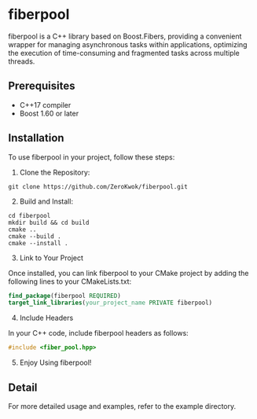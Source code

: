 # fiberpool

fiberpool is a C++ library based on Boost.Fibers, providing a convenient wrapper for managing asynchronous tasks within applications, optimizing the execution of time-consuming and fragmented tasks across multiple threads.

## Prerequisites

- C++17 compiler
- Boost 1.60 or later

## Installation

To use fiberpool in your project, follow these steps:

1. Clone the Repository:

```shell
git clone https://github.com/ZeroKwok/fiberpool.git
```

2. Build and Install:

```shell
cd fiberpool
mkdir build && cd build
cmake ..
cmake --build .
cmake --install .
```

3. Link to Your Project

Once installed, you can link fiberpool to your CMake project by adding the following lines to your CMakeLists.txt:

```cmake
find_package(fiberpool REQUIRED)
target_link_libraries(your_project_name PRIVATE fiberpool)
```

4. Include Headers

In your C++ code, include fiberpool headers as follows:

```cpp
#include <fiber_pool.hpp>
```

5. Enjoy Using fiberpool!

## Detail

For more detailed usage and examples, refer to the example directory.